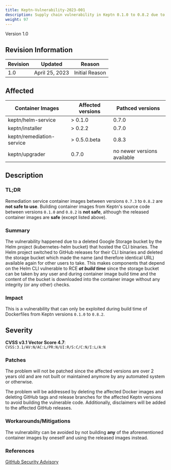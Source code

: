 ```yaml
---
title: Keptn-Vulnerability-2023-001
description: Supply chain vulnerability in Keptn 0.1.0 to 0.8.2 due to deleted Google Storage bucket by Helm
weight: 97
---
```


Version 1.0

## Revision Information

| Revision |    Updated     |     Reason     |
|----------|:--------------:|:--------------:|
| 1.0      | April 25, 2023 | Initial Reason |

## Affected

| Container Images          | Affected versions | Pathced versions            |
|---------------------------|-------------------|-----------------------------|
| keptn/helm-service        | > 0.1.0           | 0.7.0                       |
| keptn/installer           | > 0.2.2           | 0.7.0                       |
| keptn/remediation-service | > 0.5.0.beta      | 0.8.3                       |
| keptn/upgrader            | 0.7.0             | no newer versions available |

## Description

### TL;DR

Remediation service container images between versions `0.7.3` to `0.8.2` are **not safe to use**.
Building container images from Keptn's source code between versions `0.1.0` and `0.8.2` is **not safe**, although the
released container images are **safe** (except listed above).

### Summary

The vulnerability happened due to a deleted Google Storage bucket by the Helm project (kubernetes-helm bucket) that
hosted the CLI binaries. The Helm project switched to GitHub releases for their CLI binaries and deleted the storage
bucket which made the name (and therefore identical URL) available again for other users to take. This makes components
that depend on the Helm CLI vulnerable to RCE **_at build time_** since the storage bucket can be taken by any user and
during container image build time and the content of the bucket is downloaded into the container image without any
integrity (or any other) checks.

### Impact

This is a vulnerability that can only be exploited during build time of Dockerfiles from Keptn versions `0.1.0`
to `0.8.2`.

## Severity

**CVSS v3.1 Vector Score 4.7**: `CVSS:3.1/AV:N/AC:L/PR:N/UI:R/S:C/C:N/I:L/A:N`

### Patches

The problem will not be patched since the affected versions are over 2 years old and are not built or maintained anymore
by any automated system or otherwise.

The problem will be addressed by deleting the affected Docker images and deleting GitHub tags and release branches for
the affected Keptn versions to avoid building the vulnerable code. Additionally, disclaimers will be added to the
affected GitHub releases.

### Workarounds/Mitigations

The vulnerability can be avoided by not building **any** of the aforementioned container images by oneself and using the
released images instead.

### References

[GitHub Security Advisory](https://github.com/keptn/keptn/security/advisories/GHSA-gqw6-r8pm-9853)
